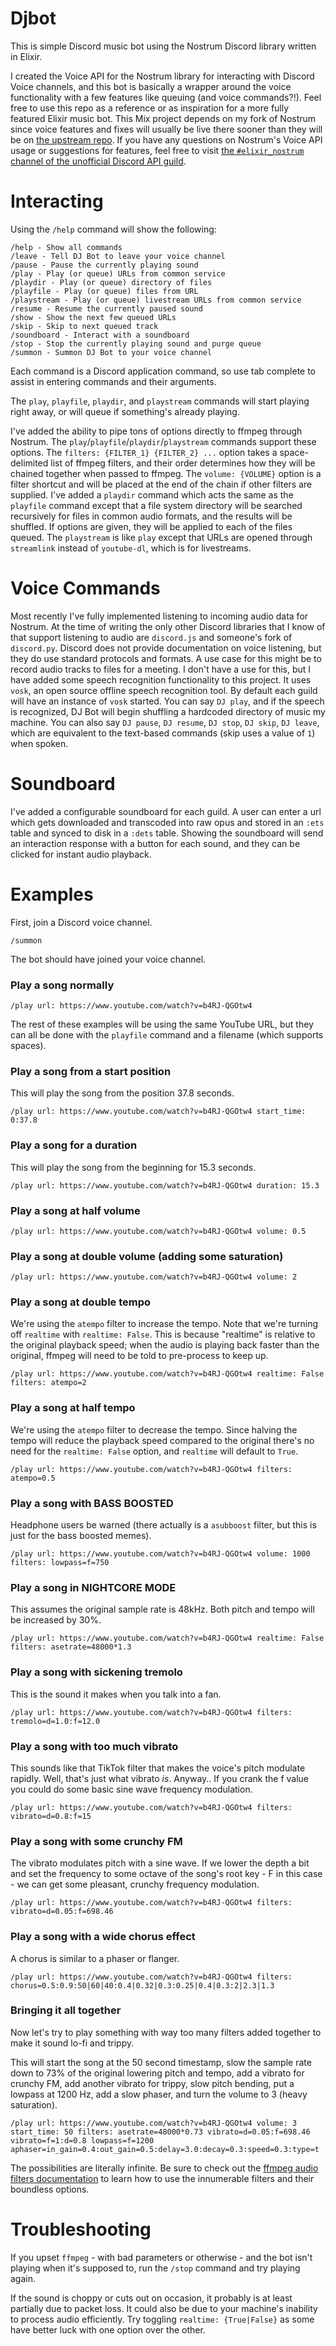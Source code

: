 # Djbot

This is simple Discord music bot using the Nostrum Discord library written in Elixir.

I created the Voice API for the Nostrum library for interacting with Discord Voice channels, and this bot is basically a wrapper around the voice functionality with a few features like queuing (and voice commands?!). Feel free to use this repo as a reference or as inspiration for a more fully featured Elixir music bot. This Mix project depends on my fork of Nostrum since voice features and fixes will usually be live there sooner than they will be on [the upstream repo](https://github.com/Kraigie/nostrum). If you have any questions on Nostrum's Voice API usage or suggestions for features, feel free to visit [the `#elixir_nostrum` channel of the unofficial Discord API guild](https://discord.gg/2Bgn8nW).

# Interacting

Using the `/help` command will show the following:

```
/help - Show all commands
/leave - Tell DJ Bot to leave your voice channel
/pause - Pause the currently playing sound
/play - Play (or queue) URLs from common service
/playdir - Play (or queue) directory of files
/playfile - Play (or queue) files from URL
/playstream - Play (or queue) livestream URLs from common service
/resume - Resume the currently paused sound
/show - Show the next few queued URLs
/skip - Skip to next queued track
/soundboard - Interact with a soundboard
/stop - Stop the currently playing sound and purge queue
/summon - Summon DJ Bot to your voice channel
```

Each command is a Discord application command, so use tab complete to assist in entering commands and their arguments. 

The `play`, `playfile`, `playdir`, and `playstream` commands will start playing right away, or will queue if something's already playing.

I've added the ability to pipe tons of options directly to ffmpeg through Nostrum. The `play`/`playfile`/`playdir`/`playstream` commands support these options.
The `filters: {FILTER_1} {FILTER_2} ...` option takes a space-delimited list of ffmpeg filters, and their order determines how they will be chained together when passed to ffmpeg.
The `volume: {VOLUME}` option is a filter shortcut and will be placed at the end of the chain if other filters are supplied.
I've added a `playdir` command which acts the same as the `playfile` command except that a file system directory will be searched recursively for
files in common audio formats, and the results will be shuffled. If options are given, they will be applied to each of the files queued.
The `playstream` is like `play` except that URLs are opened through `streamlink` instead of `youtube-dl`, which is for livestreams.

# Voice Commands

Most recently I've fully implemented listening to incoming audio data for Nostrum. At the time of writing the only other Discord libraries that I know of that support listening to audio are `discord.js` and someone's fork of `discord.py`. Discord does not provide documentation on voice listening, but they do use standard protocols and formats. A use case for this might be to record audio tracks to files for a meeting. I don't have a use for this, but I have added some speech recognition functionality to this project. It uses `vosk`, an open source offline speech recognition tool. By default each guild will have an instance of `vosk` started. You can say `DJ play`, and if the speech is recognized, DJ Bot will begin shuffling a hardcoded directory of music my machine. You can also say `DJ pause`, `DJ resume`, `DJ stop`, `DJ skip`, `DJ leave`, which are equivalent to the text-based commands (skip uses a value of `1`) when spoken.

# Soundboard

I've added a configurable soundboard for each guild. A user can enter a url which gets downloaded and transcoded into raw opus and stored in an `:ets` table and synced to disk in a `:dets` table. Showing the soundboard will send an interaction response with a button for each sound, and they can be clicked for instant audio playback.

# Examples

First, join a Discord voice channel.

`/summon`

The bot should have joined your voice channel.

### Play a song normally

`/play url: https://www.youtube.com/watch?v=b4RJ-QGOtw4`

The rest of these examples will be using the same YouTube URL, but they can all be done with the `playfile` command and a filename (which supports spaces).

### Play a song from a start position

This will play the song from the position 37.8 seconds.

`/play url: https://www.youtube.com/watch?v=b4RJ-QGOtw4 start_time: 0:37.8`

### Play a song for a duration

This will play the song from the beginning for 15.3 seconds.

`/play url: https://www.youtube.com/watch?v=b4RJ-QGOtw4 duration: 15.3`

### Play a song at half volume

`/play url: https://www.youtube.com/watch?v=b4RJ-QGOtw4 volume: 0.5`

### Play a song at double volume (adding some saturation)

`/play url: https://www.youtube.com/watch?v=b4RJ-QGOtw4 volume: 2`

### Play a song at double tempo

We're using the `atempo` filter to increase the tempo.
Note that we're turning off `realtime` with `realtime: False`.
This is because "realtime" is relative to the original playback speed;
when the audio is playing back faster than the original, ffmpeg will need to
be told to pre-process to keep up.

`/play url: https://www.youtube.com/watch?v=b4RJ-QGOtw4 realtime: False filters: atempo=2`

### Play a song at half tempo

We're using the `atempo` filter to decrease the tempo.
Since halving the tempo will reduce the playback speed compared to the original
there's no need for the `realtime: False` option, and `realtime` will default to `True`.

`/play url: https://www.youtube.com/watch?v=b4RJ-QGOtw4 filters: atempo=0.5`

### Play a song with BASS BOOSTED

Headphone users be warned (there actually is a `asubboost` filter, but this is just for the bass boosted memes). 

`/play url: https://www.youtube.com/watch?v=b4RJ-QGOtw4 volume: 1000 filters: lowpass=f=750`

### Play a song in NIGHTCORE MODE

This assumes the original sample rate is 48kHz. Both pitch and tempo will be increased by 30%.

`/play url: https://www.youtube.com/watch?v=b4RJ-QGOtw4 realtime: False filters: asetrate=48000*1.3`

### Play a song with sickening tremolo

This is the sound it makes when you talk into a fan.

`/play url: https://www.youtube.com/watch?v=b4RJ-QGOtw4 filters: tremolo=d=1.0:f=12.0`

### Play a song with too much vibrato

This sounds like that TikTok filter that makes the voice's pitch modulate rapidly.
Well, that's just what vibrato *is*. Anyway..
If you crank the f value you could do some basic sine wave frequency modulation.

`/play url: https://www.youtube.com/watch?v=b4RJ-QGOtw4 filters: vibrato=d=0.8:f=15`

### Play a song with some crunchy FM

The vibrato modulates pitch with a sine wave. If we lower the depth a bit
and set the frequency to some octave of the song's root key - F in this case -
we can get some pleasant, crunchy frequency modulation.

`/play url: https://www.youtube.com/watch?v=b4RJ-QGOtw4 filters: vibrato=d=0.05:f=698.46`

### Play a song with a wide chorus effect

A chorus is similar to a phaser or flanger.

`/play url: https://www.youtube.com/watch?v=b4RJ-QGOtw4 filters: chorus=0.5:0.9:50|60|40:0.4|0.32|0.3:0.25|0.4|0.3:2|2.3|1.3`

### Bringing it all together

Now let's try to play something with way too many filters added together to make it sound lo-fi and trippy.

This will start the song at the 50 second timestamp, slow the sample rate down to 73% of the original lowering pitch and tempo,
add a vibrato for crunchy FM, add another vibrato for trippy, slow pitch bending, put a lowpass at 1200 Hz, add a slow phaser, and turn the volume to 3 (heavy saturation).

`/play url: https://www.youtube.com/watch?v=b4RJ-QGOtw4 volume: 3 start_time: 50 filters: asetrate=48000*0.73 vibrato=d=0.05:f=698.46 vibrato=f=1:d=0.8 lowpass=f=1200 aphaser=in_gain=0.4:out_gain=0.5:delay=3.0:decay=0.3:speed=0.3:type=t`

The possibilities are literally infinite. Be sure to check out the [ffmpeg audio filters documentation](https://ffmpeg.org/ffmpeg-filters.html#Audio-Filters) to learn how to
use the innumerable filters and their boundless options.

# Troubleshooting

If you upset `ffmpeg` - with bad parameters or otherwise - and the bot isn't playing when it's supposed to, run the `/stop` command and try playing again.

If the sound is choppy or cuts out on occasion, it probably is at least partially due to packet loss. It could also be due to your machine's inability to process audio efficiently.
Try toggling `realtime: {True|False}` as some have better luck with one option over the other.
